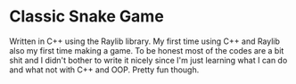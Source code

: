 # Classic Snake Game

Written in C++ using the Raylib library.
My first time using C++ and Raylib also my first time making a game.
To be honest most of the codes are a bit shit and I didn't bother to write it nicely since I'm just learning what I can do and what not with C++ and OOP.
Pretty fun though.